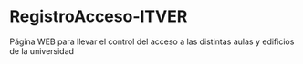 # RegistroAcceso-ITVER
Página WEB para llevar el control del acceso a las distintas aulas y edificios de la universidad
